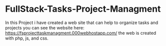 # FullStack-Tasks-Project-Managment
In this Project i have created a web site that can help to organize tasks and projects
you can see the website here: https://fsprojecttaskmanagment.000webhostapp.com/
the web is created with php, js, and css.
